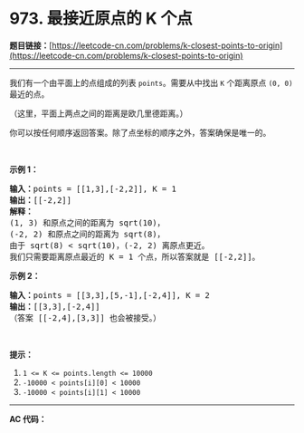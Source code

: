 # 973. 最接近原点的 K 个点

**题目链接：**[https://leetcode-cn.com/problems/k-closest-points-to-origin](https://leetcode-cn.com/problems/k-closest-points-to-origin)

---

<div class="content__1Y2H">
 <div class="notranslate">
  <p>我们有一个由平面上的点组成的列表 <code>points</code>。需要从中找出 <code>K</code> 个距离原点 <code>(0, 0)</code> 最近的点。</p> 
  <p>（这里，平面上两点之间的距离是欧几里德距离。）</p> 
  <p>你可以按任何顺序返回答案。除了点坐标的顺序之外，答案确保是唯一的。</p> 
  <p>&nbsp;</p> 
  <p><strong>示例 1：</strong></p> 
  <pre class="language-text"><strong>输入：</strong>points = [[1,3],[-2,2]], K = 1
<strong>输出：</strong>[[-2,2]]
<strong>解释： </strong>
(1, 3) 和原点之间的距离为 sqrt(10)，
(-2, 2) 和原点之间的距离为 sqrt(8)，
由于 sqrt(8) &lt; sqrt(10)，(-2, 2) 离原点更近。
我们只需要距离原点最近的 K = 1 个点，所以答案就是 [[-2,2]]。
</pre> 
  <p><strong>示例 2：</strong></p> 
  <pre class="language-text"><strong>输入：</strong>points = [[3,3],[5,-1],[-2,4]], K = 2
<strong>输出：</strong>[[3,3],[-2,4]]
（答案 [[-2,4],[3,3]] 也会被接受。）
</pre> 
  <p>&nbsp;</p> 
  <p><strong>提示：</strong></p> 
  <ol> 
   <li><code>1 &lt;= K &lt;= points.length &lt;= 10000</code></li> 
   <li><code>-10000 &lt; points[i][0] &lt; 10000</code></li> 
   <li><code>-10000 &lt; points[i][1] &lt; 10000</code></li> 
  </ol> 
 </div>
</div>

---

**AC 代码：**

```java

```